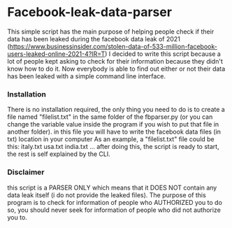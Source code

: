 # Facebook-leak-data-parser
This simple script has the main purpose of helping people check if their data has been leaked during the facebook data leak of 2021 (https://www.businessinsider.com/stolen-data-of-533-million-facebook-users-leaked-online-2021-4?IR=T)
I decided to write this script because a lot of people kept asking to check for their information because they didn't know how to do it.
Now everybody is able to find out either or not their data has been leaked with a simple command line interface.

### Installation
There is no installation required, the only thing you need to do is to create a file named "filelist.txt" in the same folder of the fbparser.py (or you can change the variable value inside the program if you wish to put that file in another folder). in this file you will have to write the facebook data files (in txt) location in your computer
As an example, a "filelist.txt" file could be this:
              italy.txt
              usa.txt
              india.txt
              ...
after doing this, the script is ready to start, the rest is self explained by the CLI.

### Disclaimer
this script is a PARSER ONLY which means that it DOES NOT contain any data leak itself (i  do not provide the leaked files).
The purpose of this program is to check for information of people who AUTHORIZED you to do so, you should never seek for information of people who did not authorize you to.
